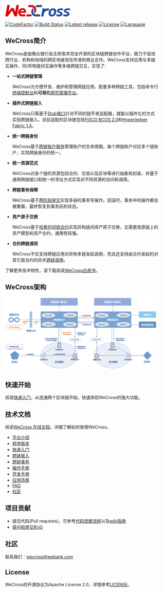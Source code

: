 ![](./docs/images/menu_logo_wecross.png)

[![CodeFactor](https://www.codefactor.io/repository/github/webankblockchain/wecross/badge)](https://www.codefactor.io/repository/github/webankblockchain/wecross) [![Build Status](https://travis-ci.org/WebankBlockchain/WeCross.svg?branch=dev)](https://travis-ci.org/WebankBlockchain/WeCross) [![Latest release](https://img.shields.io/github/release/WebankBlockchain/WeCross.svg)](https://github.com/WebankBlockchain/WeCross/releases/latest)
 [![License](https://img.shields.io/github/license/WebankBlockchain/WeCross)](https://www.apache.org/licenses/LICENSE-2.0) [![Language](https://img.shields.io/badge/Language-Java-blue.svg)](https://www.java.com)

## WeCross简介

WeCross是由微众银行自主研发并完全开源的区块链跨链协作平台，致力于促进跨行业、机构和地域的跨区块链信任传递和商业合作。WeCross支持应用与多链互操作、同/异构链间互操作等多维跨链交互，实现了:

- **一站式跨链管理**

    WeCross为方便开发、维护和管理跨链应用，配套多种跨链工具，包括命令行[终端控制台](https://github.com/WeBankBlockchain/WeCross-Console)和**可视化**[网页管理平台](https://github.com/WeBankBlockchain/WeCross-WebApp)。

- **插件式跨链接入**

    WeCross只需基于[Stub接口](https://wecross.readthedocs.io/zh_CN/latest/docs/dev/stub.html)针对不同的链开发适配器，就能以插件化的方式实现跨链接入。目前适配的区块链包括[FISCO BCOS 2.0](https://github.com/WeBankFinTech/WeCross-BCOS-Stub)和[Hyperledger Fabric 1.4](https://github.com/WeBankBlockchain/WeCross-Fabric1-Stub)。

- **统一跨链身份**

    WeCross基于[跨链账户服务](https://github.com/WeBankBlockchain/WeCross-Account-Manager)管理账户的生命周期。每个跨链账户对应多个链账户，实现跨链身份的统一。

- **统一资源范式**

    WeCross对各个链的资源包括合约、交易以及区块等进行抽象和封装，并基于通用跨链接口和统一的寻址方式实现对不同资源的访问和调用。

- **跨链事务保障**

    WeCross基于[两阶段提交](https://wecross.readthedocs.io/zh_CN/latest/docs/routine/xa.html)实现多链的事务写操作。回滚时，事务中的操作都会被重置，最终恢复到事务前的状态。

- **资产原子交换**

    WeCross基于[哈希时间锁合约](https://wecross.readthedocs.io/zh_CN/latest/docs/routine/htlc.html)实现异构链间资产原子交换，无需更改原链上的资产模型和资产合约，通用性较强。

- **合约跨链调用**

    WeCross不仅支持跨链应用对异构多链发起调用，而且还支持由合约发起的对其它链合约的异步[跨链调用](https://wecross.readthedocs.io/zh_CN/latest/docs/dev/interchain.html)。

了解更多技术特性，请下载阅读[WeCross白皮书](https://mp.weixin.qq.com/s/w0APEAonFXbOoinMJipPAA)。

## WeCross架构

![](./docs/images/architecture.png)


## 快速开始

阅读[快速入门](https://wecross.readthedocs.io/zh_CN/latest/docs/tutorial/demo/index.html)，从连通两个区块链开始，快速体验WeCross的强大功能。

## 技术文档

阅读[WeCross 在线文档](https://wecross.readthedocs.io/zh_CN/latest/)，详细了解如何使用WeCross。

- [平台介绍](https://wecross.readthedocs.io/zh_CN/latest/docs/introduction/introduction.html)
- [程序版本](https://wecross.readthedocs.io/zh_CN/latest/docs/version/index.html)
- [快速入门](https://wecross.readthedocs.io/zh_CN/latest/docs/tutorial/index.html)
- [跨链接入](https://wecross.readthedocs.io/zh_CN/latest/docs/stubs/index.html)
- [跨链事务](https://wecross.readthedocs.io/zh_CN/latest/docs/routine/index.html)
- [操作手册](https://wecross.readthedocs.io/zh_CN/latest/docs/manual/webApp.html)
- [开发手册](https://wecross.readthedocs.io/zh_CN/latest/docs/dev/sdkindex.html)
- [应用场景](https://wecross.readthedocs.io/zh_CN/latest/docs/scenarios/index.html)
- [FAQ](https://wecross.readthedocs.io/zh_CN/latest/docs/faq/faq.html)
- [社区](https://wecross.readthedocs.io/zh_CN/latest/docs/community/community.html)

## 项目贡献

- 提交代码(Pull requests)，可参考[代码贡献流程](CONTRIBUTING.md)以及[wiki指南](https://github.com/WebankBlockchain/WeCross/wiki/%E8%B4%A1%E7%8C%AE%E4%BB%A3%E7%A0%81)
- [提问和提交BUG](https://github.com/WebankBlockchain/WeCross/issues)

## 社区

联系我们：wecross@webank.com

## License

WeCross的开源协议为Apache License 2.0，详情参考[LICENSE](./LICENSE)。

